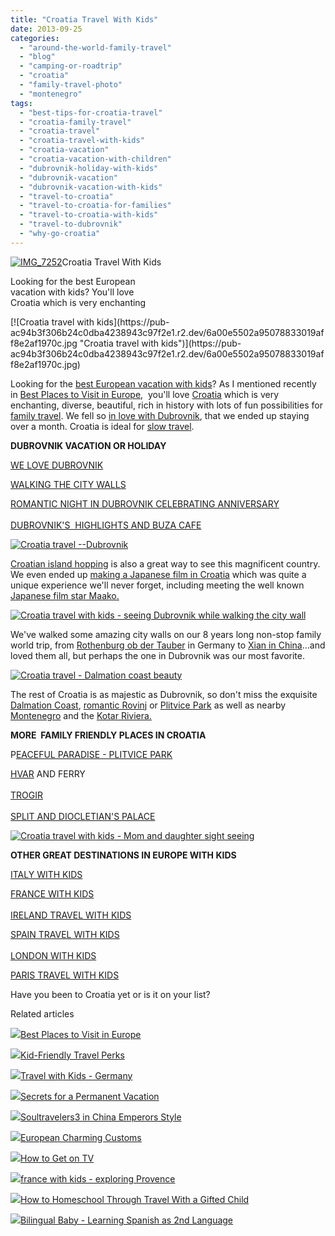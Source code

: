 ```yaml
---
title: "Croatia Travel With Kids"
date: 2013-09-25
categories: 
  - "around-the-world-family-travel"
  - "blog"
  - "camping-or-roadtrip"
  - "croatia"
  - "family-travel-photo"
  - "montenegro"
tags: 
  - "best-tips-for-croatia-travel"
  - "croatia-family-travel"
  - "croatia-travel"
  - "croatia-travel-with-kids"
  - "croatia-vacation"
  - "croatia-vacation-with-children"
  - "dubrovnik-holiday-with-kids"
  - "dubrovnik-vacation"
  - "dubrovnik-vacation-with-kids"
  - "travel-to-croatia"
  - "travel-to-croatia-for-families"
  - "travel-to-croatia-with-kids"
  - "travel-to-dubrovnik"
  - "why-go-croatia"
---
```


[![IMG_7252](https://pub-ac94b3f306b24c0dba4238943c97f2e1.r2.dev/6a00e5502a95078833019aff8ddb5d970b.jpg "IMG_7252")](https://pub-ac94b3f306b24c0dba4238943c97f2e1.r2.dev/6a00e5502a95078833019aff8ddb5d970b.jpg)Croatia Travel With Kids  
  
Looking for the best European  
vacation with kids? You'll love  
Croatia which is very enchanting

<!--more--> [![Croatia travel with kids](https://pub-ac94b3f306b24c0dba4238943c97f2e1.r2.dev/6a00e5502a95078833019aff8e2af1970c.jpg "Croatia travel with kids")](https://pub-ac94b3f306b24c0dba4238943c97f2e1.r2.dev/6a00e5502a95078833019aff8e2af1970c.jpg)  
  
  
Looking for the [best European vacation with kids](http://soultravelers3new.local/2012/02/5-best-european-family-vacations.html "best european vacation with kids")? As I mentioned recently in [Best Places to Visit in Europe](http://soultravelers3new.local/2013/09/best-places-to-visit-in-europe.html "best places to visit in Europe"),  you'll love [Croatia](http://soultravelers3new.local/croatia/ "CROATIA TRAVEL TIPS") which is very enchanting, diverse, beautiful, rich in history with lots of fun possibilities for [family travel](http://soultravelers3new.local/family-travel-photo/ "FAMILY TRAVEL"). We fell so [in love with Dubrovnik](http://soultravelers3new.local/2007/08/heavenly-holida.html#more "dubrovnik holiday travel tips"), that we ended up staying over a month. Croatia is ideal for [slow travel](http://soultravelers3new.local/2011/11/slow-travel.html "slow travel").  
  
**DUBROVNIK VACATION OR HOLIDAY**  
  
[WE LOVE DUBROVNIK](http://soultravelers3new.local/2007/08/we-love-dubrovn.html#more "WE LOVE DUBROVNIK")  
  
[WALKING THE CITY WALLS](http://soultravelers3new.local/2007/09/walking-the-cit.html#more "WALKING THE CITY WALLS")  
  
[ROMANTIC NIGHT IN DUBROVNIK CELEBRATING ANNIVERSARY](http://soultravelers3new.local/2007/09/romantic-night.html#more "ROMANTIC NIGHT IN DUBROVNIK - ANNIVERSARY CELEBRATION")  
[  
DUBROVNIK'S  HIGHLIGHTS AND BUZA CAFE](http://soultravelers3new.local/2007/09/bye-bye-dubrovn.html#more "DUBROVNIK HIGHLIGHTS AND BUZA CAFE")  
  
  
[![Croatia travel --Dubrovnik](https://pub-ac94b3f306b24c0dba4238943c97f2e1.r2.dev/6a00e5502a95078833019aff8e0d9d970c.jpg "Croatia travel --Dubrovnik")](https://pub-ac94b3f306b24c0dba4238943c97f2e1.r2.dev/6a00e5502a95078833019aff8e0d9d970c.jpg)  
  
[Croatian island hopping](http://soultravelers3new.local/2007/09/croatian-island.html#more "croatian Island hopping") is also a great way to see this magnificent country. We even ended up [making a Japanese film in Croatia](http://soultravelers3new.local/2007/09/mozarts-film-de.html#more "making a japanese film in Croatia - 日本の映画スタ") which was quite a unique experience we'll never forget, including meeting the well known [Japanese film star Maako.](http://soultravelers3new.local/2007/09/japan-star-more.html#more "Japan Star-Moreska-Korcula日本の映画スター Maako 運行 Japan")  
  
[![Croatia travel with kids - seeing Dubrovnik while walking the city wall](https://pub-ac94b3f306b24c0dba4238943c97f2e1.r2.dev/6a00e5502a95078833019aff8de345970b.jpg "Croatia travel with kids - seeing Dubrovnik while walking the city wall")](https://pub-ac94b3f306b24c0dba4238943c97f2e1.r2.dev/6a00e5502a95078833019aff8de345970b.jpg)  
  
We've walked some amazing city walls on our 8 years long non-stop family world trip, from [Rothenburg ob der Tauber](http://soultravelers3new.local/2009/01/family-travel-photorothenberg-germany.html "rothernberg, germany romantic road") in Germany to [Xian in China](http://soultravelers3new.local/2012/12/terracotta-army.html "terracotta warriors xi'an china")...and loved them all, but perhaps the one in Dubrovnik was our most favorite.  
  
[![Croatia travel - Dalmation coast beauty](https://pub-ac94b3f306b24c0dba4238943c97f2e1.r2.dev/6a00e5502a95078833019aff8eb286970d.png "Croatia travel - Dalmation coast beauty")](https://pub-ac94b3f306b24c0dba4238943c97f2e1.r2.dev/6a00e5502a95078833019aff8eb286970d.png)  
  
The rest of Croatia is as majestic as Dubrovnik, so don't miss the exquisite [Dalmation Coast](http://soultravelers3new.local/2007/09/dalmatia-coast.html#more "dalmation coast"), [romantic Rovinj](http://soultravelers3new.local/2007/09/romantci-rovinj.html#more "romantic rovinj") or [Plitvice Park](http://soultravelers3new.local/2009/04/family-travel-photohappy-earth-day.html#more "plitvice park") as well as nearby [Montenegro](http://soultravelers3new.local/montenegro/ "MONTENEGRO TRAVEL TIPS") and the [Kotar Riviera.](http://soultravelers3new.local/2007/09/kotor-riviera.html#more "KOTOR RIVIERA")  
  
**MORE  FAMILY FRIENDLY PLACES IN CROATIA**  
  
P[EACEFUL PARADISE - PLITVICE PARK](http://soultravelers3new.local/2007/09/peaceful-pretty.html#more "PLITVICE PARK TRAVEL TIPS")  
  
[HVAR](http://soultravelers3new.local/2007/09/ferry-to-hvar.html#more "HVAR AND FERRY") AND FERRY  
[  
TROGIR](http://soultravelers3new.local/2007/09/trogir.html#more "TROGIR TRAVEL")  
[  
SPLIT AND DIOCLETIAN'S PALACE](http://soultravelers3new.local/2007/09/split-diocletia.html#more "SPLIT AND DIOCLETIAN'S PALACE")  
  
[![Croatia travel with kids - Mom and daughter sight seeing](https://pub-ac94b3f306b24c0dba4238943c97f2e1.r2.dev/6a00e5502a95078833019aff995a41970d.jpg "Croatia travel with kids - Mom and daughter sight seeing")](https://pub-ac94b3f306b24c0dba4238943c97f2e1.r2.dev/6a00e5502a95078833019aff995a41970d.jpg)  
  
**OTHER GREAT DESTINATIONS IN EUROPE WITH KIDS**  
  
[ITALY WITH KIDS](http://soultravelers3new.local/2013/03/italy-with-kids-travel-tips.html "ITALY WITH KIDS")  
  
[FRANCE WITH KIDS](http://soultravelers3new.local/2012/06/france-with-kids-exploring-provence.html "FRANCE WITH KIDS")  
[  
IRELAND TRAVEL WITH KIDS](http://soultravelers3new.local/2013/04/ireland-travel-with-kids.html "IRELAND TRAVEL WITH KIDS")  
  
[SPAIN TRAVEL WITH KIDS](http://soultravelers3new.local/2013/01/travel-to-spain-kids-tips.html "SPAIN TRAVEL WITH KIDS")  
[  
LONDON WITH KIDS](http://soultravelers3new.local/2013/01/travel-to-spain-kids-tips.html "LONDON WITH KIDS")  
  
[PARIS TRAVEL WITH KIDS](http://soultravelers3new.local/2011/08/paris-travel-with-kids.html "PARIS TRAVEL WITH KIDS")  
  
Have you been to Croatia yet or is it on your list?  
  

Related articles

[![](http://i.zemanta.com/201763828_80_80.jpg)](http://soultravelers3new.local/2013/09/best-places-to-visit-in-europe.html)[Best Places to Visit in Europe](http://soultravelers3new.local/2013/09/best-places-to-visit-in-europe.html)

[![](http://i.zemanta.com/80691598_80_80.jpg)](http://soultravelers3new.local/2012/03/kid-friendly-travel-perks.html)[Kid-Friendly Travel Perks](http://soultravelers3new.local/2012/03/kid-friendly-travel-perks.html)

[![](http://i.zemanta.com/105338679_80_80.jpg)](http://soultravelers3new.local/2012/08/travel-with-kids-germany.html)[Travel with Kids - Germany](http://soultravelers3new.local/2012/08/travel-with-kids-germany.html)

[![](http://i.zemanta.com/197008054_80_80.jpg)](http://soultravelers3new.local/2013/08/secrets-for-a-permanent-vacation-travel-tips.html)[Secrets for a Permanent Vacation](http://soultravelers3new.local/2013/08/secrets-for-a-permanent-vacation-travel-tips.html)

[![](http://i.zemanta.com/130189927_80_80.jpg)](http://soultravelers3new.local/2012/12/soultravelers3-in-china-emperors-style.html)[Soultravelers3 in China Emperors Style](http://soultravelers3new.local/2012/12/soultravelers3-in-china-emperors-style.html)

[![](http://i.zemanta.com/177705539_80_80.jpg)](http://soultravelers3new.local/2013/06/european-charming-customs-.html)[European Charming Customs](http://soultravelers3new.local/2013/06/european-charming-customs-.html)

[![](http://i.zemanta.com/179328363_80_80.jpg)](http://soultravelers3new.local/2013/06/how-to-get-on-tv.html)[How to Get on TV](http://soultravelers3new.local/2013/06/how-to-get-on-tv.html)

[![](http://i.zemanta.com/96768045_80_80.jpg)](http://soultravelers3new.local/2012/06/france-with-kids-exploring-provence.html)[france with kids - exploring Provence](http://soultravelers3new.local/2012/06/france-with-kids-exploring-provence.html)

[![](http://i.zemanta.com/111536966_80_80.jpg)](http://soultravelers3new.local/2012/09/how-to-homeschool-through-travel-with-a-gifted-child-.html)[How to Homeschool Through Travel With a Gifted Child](http://soultravelers3new.local/2012/09/how-to-homeschool-through-travel-with-a-gifted-child-.html)

[![](http://i.zemanta.com/187506935_80_80.jpg)](http://soultravelers3new.local/2013/07/bilingual-baby-learning-spanish-as-2nd-language.html)[Bilingual Baby - Learning Spanish as 2nd Language](http://soultravelers3new.local/2013/07/bilingual-baby-learning-spanish-as-2nd-language.html)
